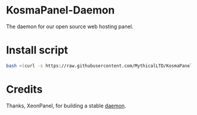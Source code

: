 # KosmaPanel-Daemon
The daemon for our open source web hosting panel.

# Install script

```bash
bash <(curl -s https://raw.githubusercontent.com/MythicalLTD/KosmaPanel-Daemon/main/install.sh)
```

# Credits 
Thanks, XeonPanel, for building a stable [daemon](https://github.com/Xeonpanel/Deamon).